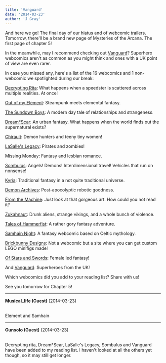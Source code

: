 ```yaml
---
title: 'Vanguard'
date: '2014-03-23'
author: 'J Gray'
---
```


<p>And here we go! The final day of our hiatus and of webcomic trailers. Tomorrow, there'll be a brand new page of Mysteries of the Arcana. The first page of chapter 5!</p><p>In the meanwhile, may I recommend checking out <a href="https://www.comic-rocket.com/explore/vanguard-2/" target="_blank">Vanguard</a>? Superhero webcomics aren't as common as you might think and ones with a UK point of view are even rarer.</p><p>In case you missed any, here's a list of the 16 webcomics and 1 non-webcomic we spotlighted during our break:</p><p><a href="https://www.comic-rocket.com/explore/decrypting-rita/" target="_blank">Decrypting Rita</a>: What happens when a speedster is scattered across multiple realities. At once!</p><p><a href="https://www.comic-rocket.com/explore/out-of-my-element/" target="_blank">Out of my Element</a>: Steampunk meets elemental fantasy.</p><p><a href="https://www.comic-rocket.com/explore/the-sundown-boys/" target="_blank">The Sundown Boys</a>: A modern day tale of relationships and strangeness.</p><p><a href="https://www.comic-rocket.com/explore/dreamscar/" target="_blank">Dream*Scar</a>: An urban fantasy. What happens when the world finds out the supernatural exists?</p><p><a href="https://www.comic-rocket.com/explore/chirault/" target="_blank">Chirault</a>: Demon hunters and teeny tiny women!</p><p><a href="https://www.comic-rocket.com/explore/lasalles-legacy/" target="_blank">LaSalle's Legacy</a>: Pirates and zombies!</p><p><a href="https://www.comic-rocket.com/explore/missing-monday/" target="_blank">Missing Monday</a>: Fantasy and lesbian romance.</p><p><a href="https://www.comic-rocket.com/explore/sombulus/" target="_blank">Sombulus</a>: Angels! Demons! Interdimensional travel! Vehicles that run on nonsense!</p><p><a href="https://www.comic-rocket.com/explore/kyria/" target="_blank">Kyria</a>: Traditional fantasy in a not quite traditional universe.</p><p><a href="https://www.comic-rocket.com/explore/the-demon-archives/" target="_blank">Demon Archives</a>: Post-apocolyptic robotic goodness.</p><p><a href="https://www.comic-rocket.com/explore/from-the-machine/" target="_blank">From the Machine</a>: Just look at that gorgeous art. How could you not read it?</p><p><a href="https://www.comic-rocket.com/explore/zukahnaut/" target="_blank">Zukahnaut</a>: Drunk aliens, strange vikings, and a whole bunch of violence.</p><p><a href="https://www.comic-rocket.com/explore/tales-of-hammerfist/" target="_blank">Tales of Hammerfist</a>: A rather gory fantasy adventure.</p><p><a href="https://www.comic-rocket.com/explore/samhain-night/" target="_blank">Samhain Night</a>: A fantasy webcomic based on Celtic mythology.</p><p><a href="http://brickbunny.co.uk/" target="_blank">Brickbunny Designs</a>: Not a webcomic but a site where you can get custom LEGO minifigs made!</p><p><a href="https://www.comic-rocket.com/explore/of-stars-and-swords/" target="_blank">Of Stars and Swords</a>: Female led fantasy!</p><p>And <a href="https://www.comic-rocket.com/explore/vanguard-2/" target="_blank">Vanguard</a>: Superheroes from the UK!</p><p>Which webcomics did you add to your reading list? Share with us!</p><p>See you tomorrow for Chapter 5!</p>

---
**Musical_life (Guest)** (2014-03-23)

<br> Element and Samhain

---
**Gunsolo (Guest)** (2014-03-23)

<br> Decrypting rita, Dream*Scar, LaSalle's Legacy, Sombulus and Vanguard have been added to my reading list. I haven't looked at all the others yet though, so it may still get longer.<br>

